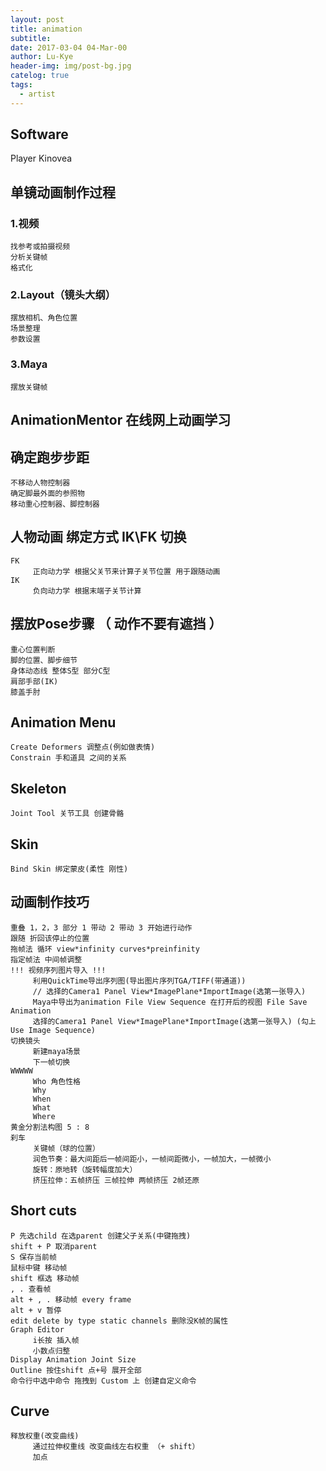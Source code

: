 ```yaml
---
layout: post
title: animation
subtitle: 
date: 2017-03-04 04-Mar-00
author: Lu-Kye
header-img: img/post-bg.jpg
catelog: true
tags: 
  - artist
---
```

## Software
Player 
     Kinovea

## 单镜动画制作过程

### 1.视频
    找参考或拍摄视频
    分析关键帧
    格式化

### 2.Layout（镜头大纲）
    摆放相机、角色位置
    场景整理
    参数设置

### 3.Maya
    摆放关键帧

## AnimationMentor 在线网上动画学习

## 确定跑步步距
    不移动人物控制器
    确定脚最外面的参照物
    移动重心控制器、脚控制器

## 人物动画 绑定方式 IK\FK 切换
    FK
         正向动力学 根据父关节来计算子关节位置 用于跟随动画
    IK 
         负向动力学 根据末端子关节计算 

## 摆放Pose步骤 （ 动作不要有遮挡 ）
    重心位置判断
    脚的位置、脚步细节
    身体动态线 整体S型 部分C型
    肩部手部(IK)
    膝盖手肘

## Animation Menu
    Create Deformers 调整点(例如做表情)
    Constrain 手和道具 之间的关系

## Skeleton
    Joint Tool 关节工具 创建骨骼

## Skin
    Bind Skin 绑定蒙皮(柔性 刚性)

## 动画制作技巧
    重叠 1，2，3 部分 1 带动 2 带动 3 开始进行动作
    跟随 折回该停止的位置
    拖帧法 循环 view*infinity curves*preinfinity
    指定帧法 中间帧调整
    !!! 视频序列图片导入 !!!
         利用QuickTime导出序列图(导出图片序列TGA/TIFF(带通道))
         // 选择的Camera1 Panel View*ImagePlane*ImportImage(选第一张导入)
         Maya中导出为animation File View Sequence 在打开后的视图 File Save Animation
         选择的Camera1 Panel View*ImagePlane*ImportImage(选第一张导入) (勾上Use Image Sequence)
    切换镜头
         新建maya场景
         下一帧切换
    WWWWW
         Who 角色性格
         Why 
         When
         What
         Where
    黄金分割法构图 5 : 8
    刹车
         关键帧（球的位置）
         润色节奏：最大间距后一帧间距小，一帧间距微小，一帧加大，一帧微小
         旋转：原地转（旋转幅度加大）
         挤压拉伸：五帧挤压 三帧拉伸 两帧挤压 2帧还原

## Short cuts
    P 先选child 在选parent 创建父子关系(中键拖拽)
    shift + P 取消parent
    S 保存当前帧
    鼠标中键 移动帧
    shift 框选 移动帧
    , . 查看帧
    alt + , . 移动帧 every frame
    alt + v 暂停
    edit delete by type static channels 删除没K帧的属性
    Graph Editor
         i长按 插入帧
         小数点归整
    Display Animation Joint Size
    Outline 按住shift 点+号 展开全部
    命令行中选中命令 拖拽到 Custom 上 创建自定义命令

## Curve
    释放权重(改变曲线)
         通过拉伸权重线 改变曲线左右权重 （+ shift）
         加点
